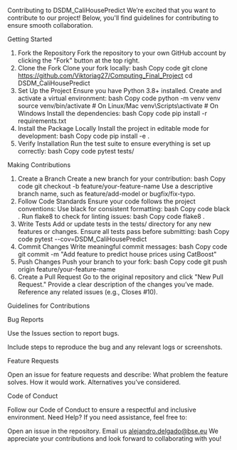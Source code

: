 Contributing to DSDM_CaliHousePredict
We’re excited that you want to contribute to our project! Below, you'll find guidelines for contributing to ensure smooth collaboration.

Getting Started
1. Fork the Repository
Fork the repository to your own GitHub account by clicking the "Fork" button at the top right.
2. Clone the Fork
Clone your fork locally:
bash
Copy code
git clone https://github.com/Viktoriag27/Computing_Final_Project
cd DSDM_CaliHousePredict
3. Set Up the Project
Ensure you have Python 3.8+ installed.
Create and activate a virtual environment:
bash
Copy code
python -m venv venv
source venv/bin/activate   # On Linux/Mac
venv\Scripts\activate      # On Windows
Install the dependencies:
bash
Copy code
pip install -r requirements.txt
4. Install the Package Locally
Install the project in editable mode for development:
bash
Copy code
pip install -e .
5. Verify Installation
Run the test suite to ensure everything is set up correctly:
bash
Copy code
pytest tests/

Making Contributions

1. Create a Branch
Create a new branch for your contribution:
bash
Copy code
git checkout -b feature/your-feature-name
Use a descriptive branch name, such as feature/add-model or bugfix/fix-typo.
2. Follow Code Standards
Ensure your code follows the project conventions:
Use black for consistent formatting:
bash
Copy code
black .
Run flake8 to check for linting issues:
bash
Copy code
flake8 .
3. Write Tests
Add or update tests in the tests/ directory for any new features or changes.
Ensure all tests pass before submitting:
bash
Copy code
pytest --cov=DSDM_CaliHousePredict
4. Commit Changes
Write meaningful commit messages:
bash
Copy code
git commit -m "Add feature to predict house prices using CatBoost"
5. Push Changes
Push your branch to your fork:
bash
Copy code
git push origin feature/your-feature-name
6. Create a Pull Request
Go to the original repository and click "New Pull Request."
Provide a clear description of the changes you’ve made.
Reference any related issues (e.g., Closes #10).

Guidelines for Contributions

Bug Reports

Use the Issues section to report bugs.

Include steps to reproduce the bug and any relevant logs or screenshots.

Feature Requests

Open an issue for feature requests and describe:
What problem the feature solves.
How it would work.
Alternatives you’ve considered.

Code of Conduct

Follow our Code of Conduct to ensure a respectful and inclusive environment.
Need Help?
If you need assistance, feel free to:

Open an issue in the repository.
Email us alejandro.delgado@bse.eu
We appreciate your contributions and look forward to collaborating with you!
